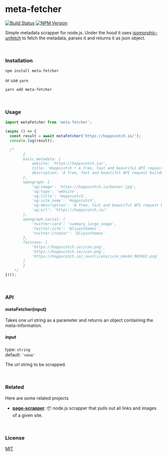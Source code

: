 # meta-fetcher

[![Build Status](https://github.com/rocktimsaikia/meta-fetcher/workflows/CI/badge.svg?branch=main)](https://github.com/rocktimsaikia/meta-fetcher/actions?query=branch%3Amain+workflow%3ACI)
[![NPM Version](https://badge.fury.io/js/meta-fetcher.svg)](https://www.npmjs.com/package/meta-fetcher)

Simple metadata scrapper for node.js. Under the hood it uses [isomorphic-unfetch](https://www.npmjs.com/package/isomorphic-unfetch) to fetch the metadata, parses it and returns it as json object.

<br/>

### Installation

```bash
npm install meta-fetcher
```

or use `yarn`

```bash
yarn add meta-fetcher
```

<br/>

### Usage

```javascript
import metaFetcher from 'meta-fetcher';

(async () => {
  const result = await metaFetcher('https://hoppscotch.io/');
  console.log(result);

  /*
        {
        basic_metadata: {
            website: 'https://hoppscotch.io/',
            title: 'Hoppscotch • A free, fast and beautiful API request builder',
            description: 'A free, fast and beautiful API request builder'
        },
        opengraph: {
            'og:image': 'https://hoppscotch.io/banner.jpg',
            'og:type': 'website',
            'og:title': 'Hoppscotch',
            'og:site_name': 'Hoppscotch',
            'og:description': 'A free, fast and beautiful API request builder',
            'og:url': 'https://hoppscotch.io/'
        },
        opengraph_social: {
            'twitter:card': 'summary_large_image',
            'twitter:site': '@liyasthomas',
            'twitter:creator': '@liyasthomas'
        },
        favicons: [
            'https://hoppscotch.io/icon.png',
            'https://hoppscotch.io/icon.png',
            'https://hoppscotch.io/_nuxt/icons/icon_64x64.9834b3.png'
        ]
        }
    */
})();
```

<br/>

### API

#### metaFetcher(input)

Takes one url string as a parameter and returns an object containing the meta-information.

##### input

type: `string` \
default: `'none'`

The url string to be scrapped.

<br/>

### Related

Here are some related projects

- [**page-scrapper**](https://github.com/rocktimsaikia/page-scrapper): 📦 node.js scrapper that pulls out all links and images of a given site.

<br/>

### License

[MIT](https://choosealicense.com/licenses/mit/)
